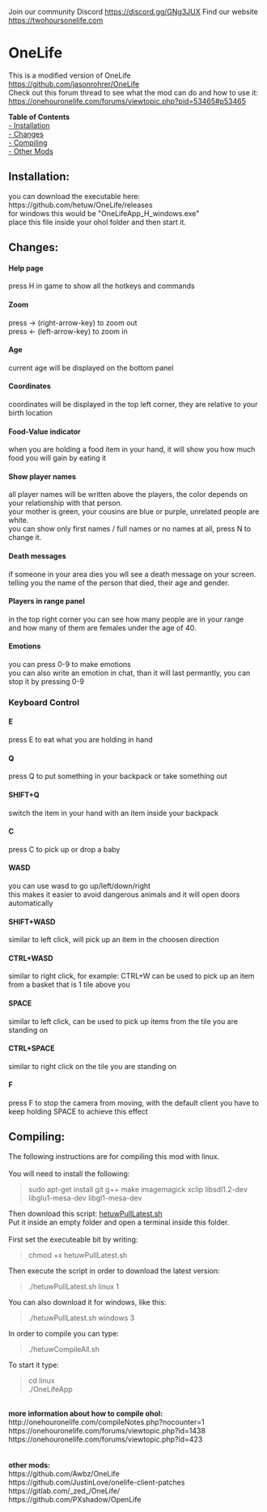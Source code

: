 Join our community Discord https://discord.gg/GNg3JUX
Find our website https://twohoursonelife.com
# OneLife

This is a modified version of OneLife https://github.com/jasonrohrer/OneLife<br>
Check out this forum thread to see what the mod can do and how to use it: https://onehouronelife.com/forums/viewtopic.php?pid=53465#p53465
<br>

<b>Table of Contents</b><br>
[- Installation](#heading-installation)<br>
[- Changes](#heading-changes)<br>
[- Compiling](#heading-compiling)<br>
[- Other Mods](#heading-other-mods)<br>

<h2 id="heading-installation">Installation:</h2>
you can download the executable here: https://github.com/hetuw/OneLife/releases<br>
for windows this would be "OneLifeApp_H_windows.exe"<br>
place this file inside your ohol folder and then start it.

<h2 id="heading-changes">Changes:</h2>
<h4>Help page</h2>
press H in game to show all the hotkeys and commands

#### Zoom
press -> (right-arrow-key) to zoom out <br>
press <- (left-arrow-key) to zoom in

#### Age
current age will be displayed on the bottom panel

#### Coordinates
coordinates will be displayed in the top left corner, they are relative to your birth location

#### Food-Value indicator
when you are holding a food item in your hand, it will show you how much food you will gain by eating it

#### Show player names
all player names will be written above the players, the color depends on your relationship with that person.<br>
your mother is green, your cousins are blue or purple, unrelated people are white.<br>
you can show only first names / full names or no names at all, press N to change it.

#### Death messages
if someone in your area dies you wll see a death message on your screen.<br>
telling you the name of the person that died, their age and gender.

#### Players in range panel
in the top right corner you can see how many people are in your range<br>
and how many of them are females under the age of 40.

#### Emotions
you can press 0-9 to make emotions<br>
you can also write an emotion in chat, than it will last permantly, you can stop it by pressing 0-9

### Keyboard Control

#### E
press E to eat what you are holding in hand

#### Q
press Q to put something in your backpack or take something out

#### SHIFT+Q
switch the item in your hand with an item inside your backpack

#### C
press C to pick up or drop a baby

#### WASD
you can use wasd to go up/left/down/right<br>
this makes it easier to avoid dangerous animals and it will open doors automatically 

#### SHIFT+WASD 
similar to left click, will pick up an item in the choosen direction

#### CTRL+WASD
similar to right click, for example: CTRL+W can be used to pick up an item from a basket that is 1 tile above you

#### SPACE
similar to left click, can be used to pick up items from the tile you are standing on

#### CTRL+SPACE
similar to right click on the tile you are standing on

#### F
press F to stop the camera from moving, with the default client you have to keep holding SPACE to achieve this effect

<h2 id="heading-compiling">Compiling:</h2>
The following instructions are for compiling this mod with linux.<br>
<br>
You will need to install the following:
<blockquote>
sudo apt-get install git g++ make imagemagick xclip libsdl1.2-dev libglu1-mesa-dev libgl1-mesa-dev
</blockquote>
Then download this script: <a href="https://raw.githubusercontent.com/hetuw/OneLife/master/scripts/hetuwScripts/hetuwPullLatest.sh">hetuwPullLatest.sh</a><br>
Put it inside an empty folder and open a terminal inside this folder.<br><br>
First set the executeable bit by writing:<br>
<blockquote>
chmod +x hetuwPullLatest.sh
</blockquote>
Then execute the script in order to download the latest version:<br>
<blockquote>
./hetuwPullLatest.sh linux 1
</blockquote>
You can also download it for windows, like this:<br>
<blockquote>
./hetuwPullLatest.sh windows 3
</blockquote>
In order to compile you can type:
<blockquote>
./hetuwCompileAll.sh
</blockquote>
To start it type:
<blockquote>
cd linux<br>
./OneLifeApp
</blockquote>
<br>
<b>more information about how to compile ohol:</b><br>
http://onehouronelife.com/compileNotes.php?nocounter=1<br>
https://onehouronelife.com/forums/viewtopic.php?id=1438<br>
https://onehouronelife.com/forums/viewtopic.php?id=423<br>
<br><br><a id="heading-other-mods"><b>other mods:</b></a><br>
https://github.com/Awbz/OneLife<br>
https://github.com/JustinLove/onelife-client-patches<br>
https://gitlab.com/_zed_/OneLife/<br>
https://github.com/PXshadow/OpenLife<br>
